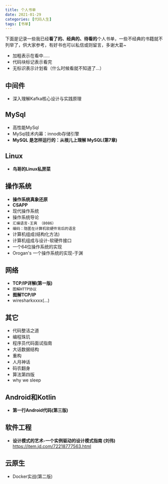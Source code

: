 ```yaml
---
title: 个人书单
date: 2021-01-29
categories: [代码人生]
tags: [书单]
---
```


下面是记录一些我已经**看了的、经典的、待看的**个人书单，一些不经典的书籍就不列举了，供大家参考，有好书也可以私信或则留言，多谢大葛~

- 加粗表示在看中.....
- 代码块标记表示看完
- 无标识表示计划看（什么时候看就不知道了...）

## 中间件

- 深入理解Kafka核心设计与实践原理

## MySql

- 高性能MySql
- MySql技术内幕：innodb存储引擎
- **MySQL 是怎样运行的：从根儿上理解 MySQL(第7章)**

## Linux

- **鸟哥的Linux私房菜**

## 操作系统

- **操作系统真象还原**
- **CSAPP**
- 现代操作系统
- 操作系统导论
- `汇编语言-王爽 （8086）`
- `编码：隐匿在计算机软硬件背后的语言`
- 计算机组成(结构化方法)
- 计算机组成与设计-软硬件接口
- 一个64位操作系统的实现
- Orogan's 一个操作系统的实现-于渊

## 网络

- **TCP/IP详解(第一版)**
- `图解HTTP协议`
- **图解TCP/IP**
- wiresharkxxxx(...)

## 其它

- 代码整洁之道
- 编程珠玑
- 程序员代码面试指南
- 大话数据结构
- 重构
- 人月神话
- 码农翻身
- 算法第四版
- why we sleep

## Android和Kotlin

- **第一行Android代码(第三版)**

## 软件工程

- **设计模式的艺术-一个实例驱动的设计模式指南 (刘伟)** https://item.jd.com/72218777563.html

## 云原生

- Docker实战(第二版)
